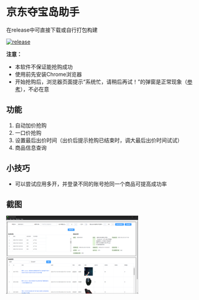 # 京东夺宝岛助手

在release中可直接下载或自行打包构建

[![release](https://img.shields.io/github/v/release/GilHogan/JDTreasureGrabber?color=blue&label=Release)](https://github.com/GilHogan/JDTreasureGrabber/releases)


**注意：** 

- 本软件不保证能抢购成功
- 使用前先安装Chrome浏览器
- 开始抢购后，浏览器页面提示“系统忙，请稍后再试！”的弹窗是正常现象（[参考](https://github.com/GilHogan/JDTreasureGrabber/issues/1#issuecomment-1694940594)），不必在意

## 功能

1. 自动加价抢购
2. 一口价抢购
3. 设置最后出价时间（出价后提示抢购已结束时，调大最后出价时间试试）
4. 商品信息查询

## 小技巧
- 可以尝试应用多开，并登录不同的账号抢同一个商品可提高成功率

## 截图

<img alt='review' src="assets\images\preview.png" width="70%" style="">
